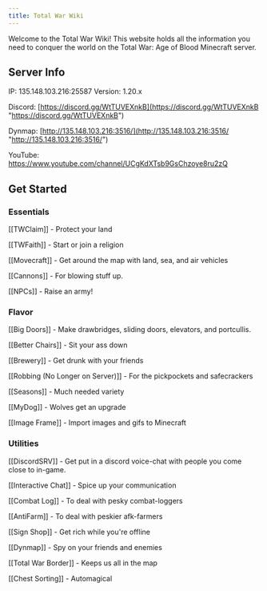 ```yaml
---
title: Total War Wiki
---
```


Welcome to the Total War Wiki! This website holds all the information you need to conquer the world on the Total War: Age of Blood Minecraft server. 
## Server Info
IP: 135.148.103.216:25587 Version: 1.20.x

Discord:  [https://discord.gg/WtTUVEXnkB](https://discord.gg/WtTUVEXnkB "https://discord.gg/WtTUVEXnkB")

Dynmap: [http://135.148.103.216:3516/](http://135.148.103.216:3516/ "http://135.148.103.216:3516/")

YouTube: https://www.youtube.com/channel/UCgKdXTsb9GsChzoye8ru2zQ
## Get Started
### **Essentials**
[[TWClaim]] - Protect your land

[[TWFaith]] - Start or join a religion

[[Movecraft]] - Get around the map with land, sea, and air vehicles

[[Cannons]] - For blowing stuff up.

[[NPCs]] - Raise an army!
### **Flavor**
[[Big Doors]] - Make drawbridges, sliding doors, elevators, and portcullis.

[[Better Chairs]] - Sit your ass down

[[Brewery]] - Get drunk with your friends

[[Robbing (No Longer on Server)]] - For the pickpockets and safecrackers

[[Seasons]] - Much needed variety

[[MyDog]] - Wolves get an upgrade

[[Image Frame]] - Import images and gifs to Minecraft
### Utilities
[[DiscordSRV]] - Get put in a discord voice-chat with people you come close to in-game.

[[Interactive Chat]] - Spice up your communication

[[Combat Log]] - To deal with pesky combat-loggers

[[AntiFarm]] - To deal with peskier afk-farmers

[[Sign Shop]] - Get rich while you're offline

[[Dynmap]] - Spy on your friends and enemies

[[Total War Border]] - Keeps us all in the map

[[Chest Sorting]] - Automagical


